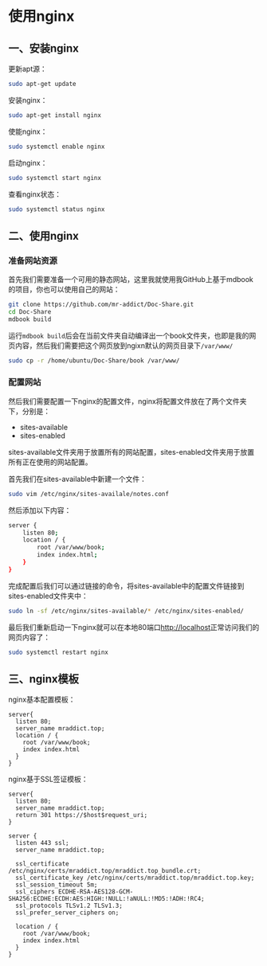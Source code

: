 # 使用nginx

## 一、安装nginx

更新apt源：

```bash
sudo apt-get update
```

安装nginx：

```bash
sudo apt-get install nginx
```

使能nginx：

```bash
sudo systemctl enable nginx
```

启动nginx：

```bash
sudo systemctl start nginx
```

查看nginx状态：

```bash
sudo systemctl status nginx
```


## 二、使用nginx

### 准备网站资源

首先我们需要准备一个可用的静态网站，这里我就使用我GitHub上基于mdbook的项目，你也可以使用自己的网站：

```bash
git clone https://github.com/mr-addict/Doc-Share.git
cd Doc-Share
mdbook build
```

运行`mdbook build`后会在当前文件夹自动编译出一个book文件夹，也即是我的网页内容，然后我们需要把这个网页放到ngixn默认的网页目录下`/var/www/`

```bash
sudo cp -r /home/ubuntu/Doc-Share/book /var/www/
```

### 配置网站

然后我们需要配置一下nginx的配置文件，nginx将配置文件放在了两个文件夹下，分别是：

- sites-available
- sites-enabled

sites-available文件夹用于放置所有的网站配置，sites-enabled文件夹用于放置所有正在使用的网站配置。

首先我们在sites-available中新建一个文件：

```bash
sudo vim /etc/nginx/sites-availale/notes.conf
```

然后添加以下内容：

```bash
server {
    listen 80;
    location / {
        root /var/www/book;
        index index.html;
    }
}
```

完成配置后我们可以通过链接的命令，将sites-available中的配置文件链接到sites-enabled文件夹中：

```bash
sudo ln -sf /etc/nginx/sites-available/* /etc/nginx/sites-enabled/
```

最后我们重新启动一下nginx就可以在本地80端口[http://localhost](http://localhost)正常访问我们的网页内容了：

```bash
sudo systemctl restart nginx
```

## 三、nginx模板

nginx基本配置模板：

```
server{
  listen 80;
  server_name mraddict.top;
  location / {
    root /var/www/book;
    index index.html
  }
}
```

nginx基于SSL签证模板：

```
server{
  listen 80;
  server_name mraddict.top;
  return 301 https://$host$request_uri;
}

server {
  listen 443 ssl;
  server_name mraddict.top;

  ssl_certificate  /etc/nginx/certs/mraddict.top/mraddict.top_bundle.crt;
  ssl_certificate_key /etc/nginx/certs/mraddict.top/mraddict.top.key;
  ssl_session_timeout 5m;
  ssl_ciphers ECDHE-RSA-AES128-GCM-SHA256:ECDHE:ECDH:AES:HIGH:!NULL:!aNULL:!MD5:!ADH:!RC4;
  ssl_protocols TLSv1.2 TLSv1.3;
  ssl_prefer_server_ciphers on;

  location / {
    root /var/www/book;
    index index.html
  }
}
```